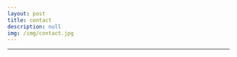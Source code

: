 ```yaml
---
layout: post
title: contact
description: null
img: /img/contact.jpg
---
```


***

<link rel="stylesheet" href="http://jared-desjardins.github.io/css/academicons.min.css"/>

<br>

<span class="contacticon center">
	<a href="mailto:jared.desjardins@colorado.edu"><i class="fa fa-envelope-square"></i></a>
	<a href="http://www.researchgate.net/profile/Jared_Desjardins"><i class="ai ai-researchgate-square"></i></a>
	<a href="http://www.linkedin.com/in/jareddesjardins/"><i class="fa fa-linkedin-square"></i></a>
	<!-- <a href="https://github.com" target="_blank"><i class="fa fa-github-square"></i></a> -->
	<!-- <a href="http://tumblr.com" target="_blank"><i class="fa fa-tumblr-square"></i></a> -->
	<!-- <a href="https://twitter.com" target="_blank"><i class="fa fa-twitter-square"></i></a> -->
</span>
